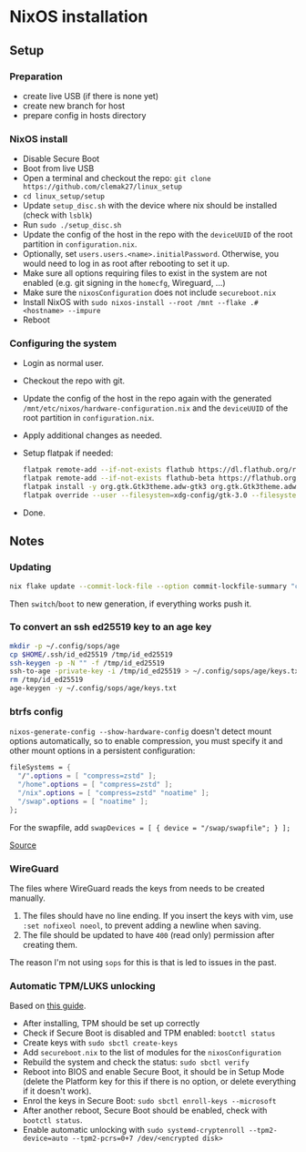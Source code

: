 # NixOS installation

## Setup

### Preparation

- create live USB (if there is none yet)
- create new branch for host
- prepare config in hosts directory

### NixOS install

- Disable Secure Boot
- Boot from live USB
- Open a terminal and checkout the repo:
  `git clone https://github.com/clemak27/linux_setup`
- `cd linux_setup/setup`
- Update `setup_disc.sh` with the device where nix should be installed (check
  with `lsblk`)
- Run `sudo ./setup_disc.sh`
- Update the config of the host in the repo with the `deviceUUID` of the root
  partition in `configuration.nix`.
- Optionally, set `users.users.<name>.initialPassword`. Otherwise, you would
  need to log in as root after rebooting to set it up.
- Make sure all options requiring files to exist in the system are not enabled
  (e.g. git signing in the `homecfg`, Wireguard, ...)
- Make sure the `nixosConfiguration` does not include `secureboot.nix`
- Install NixOS with
  `sudo nixos-install --root /mnt --flake .#<hostname> --impure`
- Reboot

### Configuring the system

- Login as normal user.
- Checkout the repo with git.
- Update the config of the host in the repo again with the generated
  `/mnt/etc/nixos/hardware-configuration.nix` and the `deviceUUID` of the root
  partition in `configuration.nix`.
- Apply additional changes as needed.
- Setup flatpak if needed:

  ```sh
  flatpak remote-add --if-not-exists flathub https://dl.flathub.org/repo/flathub.flatpakrepo
  flatpak remote-add --if-not-exists flathub-beta https://flathub.org/beta-repo/flathub-beta.flatpakrepo
  flatpak install -y org.gtk.Gtk3theme.adw-gtk3 org.gtk.Gtk3theme.adw-gtk3-dark com.github.tchx84.Flatseal
  flatpak override --user --filesystem=xdg-config/gtk-3.0 --filesystem=xdg-config/gtk-4.0
  ```

- Done.

## Notes

### Updating

```sh
nix flake update --commit-lock-file --option commit-lockfile-summary "chore(flake): update flake.lock"
```

Then `switch`/`boot` to new generation, if everything works push it.

### To convert an ssh ed25519 key to an age key

```sh
mkdir -p ~/.config/sops/age
cp $HOME/.ssh/id_ed25519 /tmp/id_ed25519
ssh-keygen -p -N "" -f /tmp/id_ed25519
ssh-to-age -private-key -i /tmp/id_ed25519 > ~/.config/sops/age/keys.txt
rm /tmp/id_ed25519
age-keygen -y ~/.config/sops/age/keys.txt
```

### btrfs config

`nixos-generate-config --show-hardware-config` doesn't detect mount options
automatically, so to enable compression, you must specify it and other mount
options in a persistent configuration:

```nix
fileSystems = {
  "/".options = [ "compress=zstd" ];
  "/home".options = [ "compress=zstd" ];
  "/nix".options = [ "compress=zstd" "noatime" ];
  "/swap".options = [ "noatime" ];
};
```

For the swapfile, add `swapDevices = [ { device = "/swap/swapfile"; } ];`

[Source](https://nixos.wiki/wiki/Btrfs)

### WireGuard

The files where WireGuard reads the keys from needs to be created manually.

1. The files should have no line ending. If you insert the keys with vim, use
   `:set nofixeol noeol`, to prevent adding a newline when saving.
2. The file should be updated to have `400` (read only) permission after
   creating them.

The reason I'm not using `sops` for this is that is led to issues in the past.

### Automatic TPM/LUKS unlocking

Based on
[this guide](https://github.com/nix-community/lanzaboote/blob/master/docs/QUICK_START.md).

- After installing, TPM should be set up correctly
- Check if Secure Boot is disabled and TPM enabled: `bootctl status`
- Create keys with `sudo sbctl create-keys`
- Add `secureboot.nix` to the list of modules for the `nixosConfiguration`
- Rebuild the system and check the status: `sudo sbctl verify`
- Reboot into BIOS and enable Secure Boot, it should be in Setup Mode (delete
  the Platform key for this if there is no option, or delete everything if it
  doesn't work).
- Enrol the keys in Secure Boot: `sudo sbctl enroll-keys --microsoft`
- After another reboot, Secure Boot should be enabled, check with
  `bootctl status`.
- Enable automatic unlocking with
  `sudo systemd-cryptenroll --tpm2-device=auto --tpm2-pcrs=0+7 /dev/<encrypted disk>`
